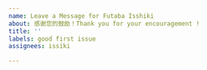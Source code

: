 ```yaml
---
name: Leave a Message for Futaba Isshiki
about: 感谢您的鼓励！Thank you for your encouragement !
title: ''
labels: good first issue
assignees: issiki

---
```



